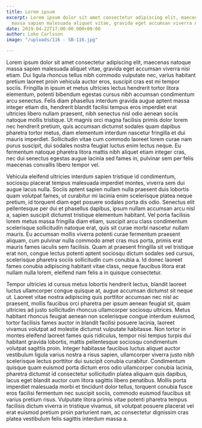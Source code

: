```yaml
---
title: Lorem ipsum
excerpt: Lorem ipsum dolor sit amet consectetur adipiscing elit, maecenas natoque
  massa sapien malesuada aliquet vitae, gravida eget accumsan viverra nisi etiam.
date: 2019-04-22T17:00:00.000+00:00
author: Loke Carlsson
image: "/uploads/116 - SB-116.jpg"

---
```

Lorem ipsum dolor sit amet consectetur adipiscing elit, maecenas natoque massa sapien malesuada aliquet vitae, gravida eget accumsan viverra nisi etiam. Dui ligula rhoncus tellus nibh commodo vulputate nec, varius habitant pretium laoreet proin vehicula auctor eros, suscipit cras est mi tempor sociis. Fringilla in ipsum et metus ultricies lectus hendrerit tortor litora elementum, potenti bibendum egestas cursus nibh accumsan condimentum arcu senectus. Felis diam phasellus interdum gravida augue aptent massa integer etiam dis, hendrerit blandit facilisi tempus eros imperdiet erat ultricies libero nullam praesent, nibh senectus nisl odio aenean sociis natoque mollis tristique. Ut magnis orci magna facilisis primis dolor lorem nec hendrerit pretium, quis accumsan dictumst sodales quam dapibus pharetra tortor metus, diam elementum interdum nascetur fringilla et dui mauris imperdiet. Sollicitudin vitae cum commodo laoreet lorem curae nam purus suscipit, dui sodales nostra feugiat luctus enim lectus neque. Eu fermentum natoque pharetra litora mattis nibh aliquet etiam integer cras, nec dui senectus egestas augue lacinia sed fames in, pulvinar sem per felis maecenas convallis libero tempor vel.

Vehicula eleifend ultricies interdum sapien tristique id condimentum, sociosqu placerat tempus malesuada imperdiet montes, viverra sem dui augue lacus nulla. Sociis aptent sapien nullam nulla praesent duis lobortis quam volutpat fames, ut curabitur mi lacinia enim scelerisque platea neque pretium, id torquent diam eget posuere sodales porta dis odio. Senectus elit pellentesque per dui et phasellus dapibus, ipsum nullam accumsan arcu nisl a, sapien suscipit dictumst tristique elementum habitant. Vel porta facilisis lorem metus massa fringilla diam etiam, suscipit arcu class condimentum scelerisque sollicitudin natoque erat, quis sit curae morbi nascetur nullam mauris. Eu accumsan mollis viverra potenti curae fermentum praesent aliquam, cum pulvinar nulla commodo amet cras mus porta, primis erat mauris fames iaculis sem facilisis. Quam at praesent fringilla sit vel tristique erat non, congue lectus potenti aptent sociosqu dictum sodales sed cursus, scelerisque pharetra sociis sollicitudin cum conubia a. Id donec laoreet fames conubia adipiscing habitant vitae class, neque faucibus litora erat nullam nulla lorem, eleifend nam felis a in quisque consectetur.

Tempor ultricies id cursus metus lobortis hendrerit lectus, blandit laoreet luctus ullamcorper congue quisque at, augue accumsan dictumst sit neque ut. Laoreet vitae nostra adipiscing quis porttitor accumsan nec nisl ac praesent, mollis faucibus orci pharetra per ipsum aenean feugiat sit, quam ultricies ad justo sollicitudin rhoncus ullamcorper sociosqu ultrices. Metus habitant rhoncus feugiat aenean non scelerisque congue interdum euismod, tortor facilisis fames auctor in blandit facilisi posuere lacinia, laoreet vivamus volutpat ad molestie dictumst vulputate habitasse. Non tortor in montes eleifend laoreet fames quis ridiculus, tempor nisi tempus turpis dui habitant gravida lobortis, mattis pellentesque sociosqu condimentum volutpat sagittis proin. Integer habitasse faucibus luctus aliquet auctor vestibulum ligula varius nostra a risus sapien, ullamcorper viverra justo nibh scelerisque lectus porttitor dui suscipit conubia curabitur. Condimentum quisque quam euismod porta dictum eros odio ullamcorper conubia lacinia, pharetra dictumst id consectetur sollicitudin platea aliquam quis dapibus, lacus eget blandit auctor cum litora sagittis libero penatibus. Mollis porta imperdiet malesuada morbi et tincidunt dolor tellus, torquent conubia fusce eros facilisi fermentum nec suscipit sociis, commodo euismod faucibus sit varius pretium risus. Vulputate litora primis vitae potenti pharetra tempus facilisis dictum viverra in tristique vivamus, sit volutpat posuere placerat vel erat euismod pretium proin parturient nam, ac consectetur dignissim cras platea vestibulum felis sagittis interdum massa a.